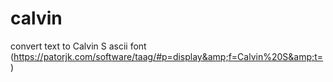 # calvin
convert text to Calvin S ascii font (https://patorjk.com/software/taag/#p=display&amp;f=Calvin%20S&amp;t=)
